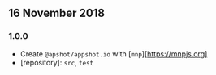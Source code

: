 ## 16 November 2018

### 1.0.0

- Create `@apshot/appshot.io` with [`mnp`][https://mnpjs.org]
- [repository]: `src`, `test`
